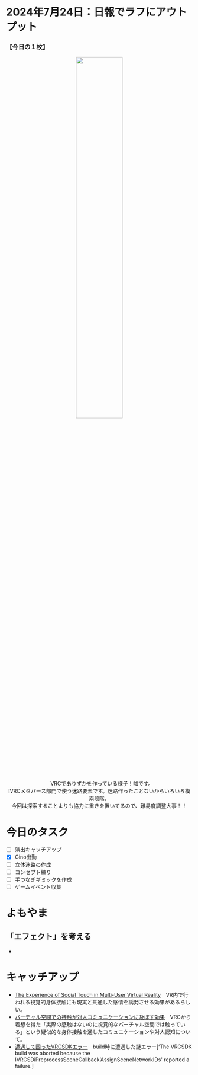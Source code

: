# 2024年7月24日：日報でラフにアウトプット
### 【今日の１枚】<br>
<p align="center">
  <img src="https://github.com/user-attachments/assets/1a9728a4-cb7a-4210-ae33-4b02cb0d01e7" width = 50%><br>
 　VRCでありずかを作っている様子！嘘です。<br>
   IVRCメタバース部門で使う迷路要素です。迷路作ったことないからいろいろ模索段階。<br>
  今回は探索することよりも協力に重きを置いてるので、難易度調整大事！！
</p>

# 今日のタスク
- [ ] 演出キャッチアップ
- [x] Gino出勤
- [ ] 立体迷路の作成
- [ ] コンセプト練り
- [ ] 手つなぎギミックを作成
- [ ] ゲームイベント収集

# よもやま
## 「エフェクト」を考える
- 
# キャッチアップ
- [The Experience of Social Touch in Multi-User Virtual Reality](https://dl.acm.org/doi/fullHtml/10.1145/3385956.3418944)　VR内で行われる視覚的身体接触にも現実と共通した感情を誘発させる効果があるらしい。
- [バーチャル空間での接触が対人コミュニケーションに及ぼす効果](https://conference.vrsj.org/ac2020/program/doc/3D3-2_PR0065.pdf)　VRCから着想を得た「実際の感触はないのに視覚的なバーチャル空間では触っている」という疑似的な身体接触を通したコミュニケーションや対人認知について。
- [遭遇して困ったVRCSDKエラー](https://note.com/tsukiyomirua/n/n04058347db28)　build時に遭遇した謎エラー[‘The VRCSDK build was aborted because the IVRCSDiPreprocessSceneCallback‘AssignSceneNetworkIDs' reported a failure.]

